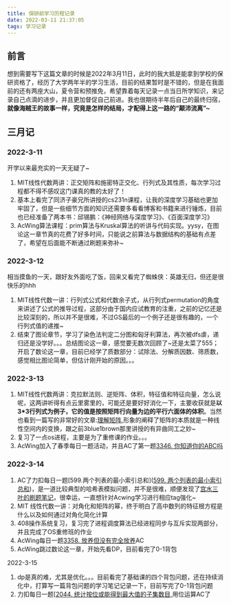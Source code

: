 ```yaml
---
title: 保研前学习历程记录
date: 2022-03-11 21:37:05
tags: 学习记录
---
```


## 前言

想到需要写下这篇文章的时候是2022年3月11日，此时的我大抵是能拿到学校的保研资格了，经历了大学两年半的学习生活，目前的结果暂时是不错的，但是在我面前的还有两座大山，夏令营和预推免，希望靠着每天记录一点当日所学知识，来记录自己点滴的进步，并且更加督促自己前进。我也很期待半年后自己的最终归宿，**就像海贼王的故事一样，究竟是怎样的结局，才配得上这一路的“颠沛流离”~**

## 三月记

### 2022-3-11

开学以来最充实的一天无疑了~

1. MIT线性代数两讲：正交矩阵和施密特正交化、行列式及其性质，每次学习过程都不得不感叹这门课真的教的太好了！
2. 基本上看完了同济子豪兄所讲授的cs231n课程，让我的深度学习基础也更加牢固了，但是一些细节方面的知识还需要多看看博客和书籍来进行锤炼，目前也已经准备了两本书：邱锡鹏：《神经网络与深度学习》、《百面深度学习》
3. AcWing算法课程：prim算法与Kruskal算法的听讲与代码实现。yysy，在图论这一章节真的花费了好多时间，只能说之前算法与数据结构的基础有点差了，希望在后面能不断通过刷题来弥补~

### 2022-3-12

相当摸鱼的一天，跟好友外面吃了饭，回来又看完了蜘蛛侠：英雄无归，但还是很快乐的hhh

1. MIT线性代数一讲：行列式公式和代数余子式，从行列式permutation的角度来讲述了公式的推导过程，这部分由于国内应试教育的注重，之前的记忆还是比较深刻的，所以并不是很难，不过GS最后的一个例子还是很有趣的，一个行列式值的递推~
2. 结束了图论章节，学习了染色法判定二分图和匈牙利算法，再次被dfs虐，递归还是没学好。。。总结图论这一章，感觉要无数次回顾了~还是太菜了555；开启了数论这一章，目前已经学了质数部分：试除法、分解质因数、筛质数，感觉相比图论简单，但估计刚开始的原因。。。

### 2022-3-13

1. MIT线性代数两讲：克拉默法则、逆矩阵、体积，特征值和特征向量，怎么说呢，这两讲听得有点云里雾里的，可能还是要好好消化一下，主要收获就是**以3*3行列式为例子，它的值是按照矩阵行向量为边的平行六面体的体积**。当然也看到一篇写的非常好的文章:[理解矩阵](https://blog.csdn.net/myan/article/details/647511),形象的阐释了矩阵的本质就是一种线性空间内的变换，跟之前3blue1brown那里讲授的有异曲同工之妙~
2. 复习了一点os进程，主要是为了重修课的作业。。。
3. AcWing加入了春季每日一题活动，并且AC了第一题[3346. 你知道你的ABC吗](https://www.acwing.com/problem/content/3349/)

### 2022-3-14

1. AC了力扣每日一题[599.两个列表的最小索引总和]([599. 两个列表的最小索引总和](https://leetcode-cn.com/problems/minimum-index-sum-of-two-lists/))，是一道比较典型的哈希表模拟问题，并不是很难，顺便发现了[宫水三叶的刷题笔记](https://github.com/SharingSource/LogicStack-LeetCode/wiki)，很幸运，一直想针对Acwing学习进行相应tag强化~
2. MIT 线性代数一讲：对角化和矩阵的幂，终于明白了高中数列的特征根方程是什么以及如何通过对角化简化计算
3. 408操作系统复习，复习完了进程调度算法已经进程同步与互斥实现两部分，并且完成了OS重修班的作业
4. AcWing每日一题[3358. 放养但没有完全放养](https://www.acwing.com/problem/content/3361/)AC
5. AcWing跳过数论这一章，开始先看DP，目前看完了0-1背包

2022-3-15

1. dp是真的难，尤其是优化。。。目前看完了基础课的四个背包问题，还在持续消化中，打算写一篇背包问题的学习笔记记录一下，目前写完了0-1背包问题
2. 力扣每日一题[[2044. 统计按位或能得到最大值的子集数目](https://leetcode-cn.com/problems/count-number-of-maximum-bitwise-or-subsets/),用位运算AC了
